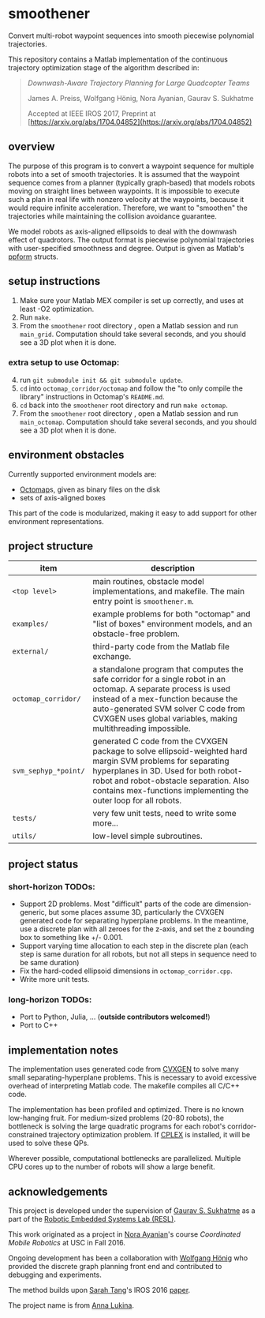 # smoothener
Convert multi-robot waypoint sequences into smooth piecewise polynomial trajectories.

This repository contains a Matlab implementation of the continuous trajectory optimization stage
of the algorithm described in:

> *Downwash-Aware Trajectory Planning for Large Quadcopter Teams*
>
> James A. Preiss, Wolfgang Hönig, Nora Ayanian, Gaurav S. Sukhatme
>
> Accepted at IEEE IROS 2017,
> Preprint at [https://arxiv.org/abs/1704.04852](https://arxiv.org/abs/1704.04852)


## overview

The purpose of this program is to convert a waypoint sequence for multiple robots
into a set of smooth trajectories.
It is assumed that the waypoint sequence comes from a planner (typically graph-based)
that models robots moving on straight lines between waypoints.
It is impossible to execute such a plan in real life with nonzero velocity at the waypoints,
because it would require infinite acceleration.
Therefore, we want to "smoothen" the trajectories while maintaining
the collision avoidance guarantee.

We model robots as axis-aligned ellipsoids to deal with the downwash effect of quadrotors.
The output format is piecewise polynomial trajectories with user-specified smoothness and degree.
Output is given as Matlab's [ppform](https://www.mathworks.com/help/curvefit/the-ppform.html) structs.


## setup instructions
1. Make sure your Matlab MEX compiler is set up correctly, and uses at least -O2 optimization.
2. Run `make`.
3. From the `smoothener` root directory , open a Matlab session and run `main_grid`.
   Computation should take several seconds, and you should see a 3D plot when it is done.

### extra setup to use Octomap:
4. run `git submodule init && git submodule update`.
5. `cd` into `octomap_corridor/octomap` and follow the "to only compile the library" instructions in Octomap's `README.md`.
6. `cd` back into the `smoothener` root directory and run `make octomap`.
7. From the `smoothener` root directory , open a Matlab session and run `main_octomap`.
   Computation should take several seconds, and you should see a 3D plot when it is done.


## environment obstacles

Currently supported environment models are:

* [Octomap](https://octomap.github.io/)s, given as binary files on the disk
* sets of axis-aligned boxes

This part of the code is modularized, making it easy to add support for other environment representations.


## project structure

item | description
---- | -----------
`<top level>` | main routines, obstacle model implementations, and makefile. The main entry point is `smoothener.m`.
`examples/` | example problems for both "octomap" and "list of boxes" environment models, and an obstacle-free problem.
`external/` | third-party code from the Matlab file exchange.
`octomap_corridor/` | a standalone program that computes the safe corridor for a single robot in an octomap. A separate process is used instead of a mex-function because the auto-generated SVM solver C code from CVXGEN uses global variables, making multithreading impossible.
`svm_sephyp_*point/` | generated C code from the CVXGEN package to solve ellipsoid-weighted hard margin SVM problems for separating hyperplanes in 3D. Used for both robot-robot and robot-obstacle separation. Also contains mex-functions implementing the outer loop for all robots.
`tests/` | very few unit tests, need to write some more...
`utils/` | low-level simple subroutines.

   
## project status

### short-horizon TODOs:
- Support 2D problems. Most "difficult" parts of the code are dimension-generic, but some places assume 3D,
  particularly the CVXGEN generated code for separating hyperplane problems.
  In the meantime, use a discrete plan with all zeroes for the z-axis,
  and set the z bounding box to something like +/- 0.001.
- Support varying time allocation to each step in the discrete plan (each step is same duration for all robots, but not all steps in sequence need to be same duration)
- Fix the hard-coded ellipsoid dimensions in `octomap_corridor.cpp`.
- Write more unit tests.

### long-horizon TODOs:
- Port to Python, Julia, ... (**outside contributors welcomed!**)
- Port to C++

## implementation notes

The implementation uses generated code from
[CVXGEN](https://cvxgen.com/docs/index.html) to solve many small separating-hyperplane problems.
This is necessary to avoid excessive overhead of interpreting Matlab code.
The makefile compiles all C/C++ code.

The implementation has been profiled and optimized.
There is no known low-hanging fruit.
For medium-sized problems (20-80 robots), the bottleneck is solving the large quadratic programs
for each robot's corridor-constrained trajectory optimization problem.
If [CPLEX](https://www-01.ibm.com/software/commerce/optimization/cplex-optimizer/) is installed,
it will be used to solve these QPs.

Wherever possible, computational bottlenecks are parallelized.
Multiple CPU cores up to the number of robots will show a large benefit.


## acknowledgements

This project is developed under the supervision of [Gaurav S. Sukhatme](http://www-robotics.usc.edu/~gaurav/)
as a part of the [Robotic Embedded Systems Lab (RESL)](http://robotics.usc.edu/resl/).

This work originated as a project in [Nora Ayanian](http://www-bcf.usc.edu/~ayanian/)'s course *Coordinated Mobile Robotics* at USC in Fall 2016.

Ongoing development has been a collaboration with [Wolfgang Hönig](https://github.com/whoenig) who provided the discrete graph planning front end and contributed to debugging and experiments.

The method builds upon [Sarah Tang](http://www.seas.upenn.edu/~sytang/)'s IROS 2016 [paper](http://www.seas.upenn.edu/~sytang/docs/2016IROS.pdf).

The project name is from [Anna Lukina](http://logic-cs.at/phd/students/anna-lukina/).
